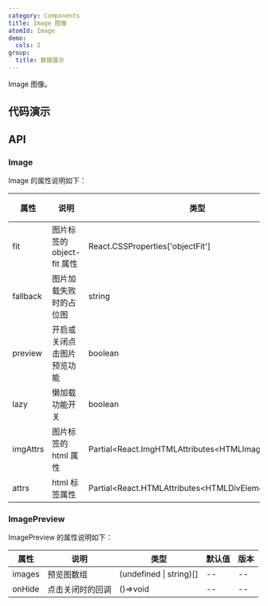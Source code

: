 ```yaml
---
category: Components
title: Image 图像
atomId: Image
demo:
  cols: 2
group:
  title: 数据展示
---
```


Image 图像。

## 代码演示

<!-- prettier-ignore -->
<code src="./demo/basic.tsx"></code>
<code src="./demo/preview.tsx"></code>
<code src="./demo/lazy.tsx"></code>
<code src="./demo/group.tsx"></code>

## API

### Image

Image 的属性说明如下：

| 属性     | 说明                       | 类型                                                   | 默认值 | 版本 |
| -------- | -------------------------- | ------------------------------------------------------ | ------ | ---- |
| fit      | 图片标签的 object-fit 属性 | React.CSSProperties\['objectFit'\]                     | --     | --   |
| fallback | 图片加载失败时的占位图     | string                                                 | 默认图 | --   |
| preview  | 开启或关闭点击图片预览功能 | boolean                                                | true   | --   |
| lazy     | 懒加载功能开关             | boolean                                                | false  | --   |
| imgAttrs | 图片标签的 html 属性       | Partial\<React.ImgHTMLAttributes\<HTMLImageElement\>\> | --     | --   |
| attrs    | html 标签属性              | Partial\<React.HTMLAttributes\<HTMLDivElement>>        | --     | --   |

### ImagePreview

ImagePreview 的属性说明如下：

| 属性   | 说明             | 类型                      | 默认值 | 版本 |
| ------ | ---------------- | ------------------------- | ------ | ---- |
| images | 预览图数组       | (undefined \| string)\[\] | --     | --   |
| onHide | 点击关闭时的回调 | ()=>void                  | --     | --   |

